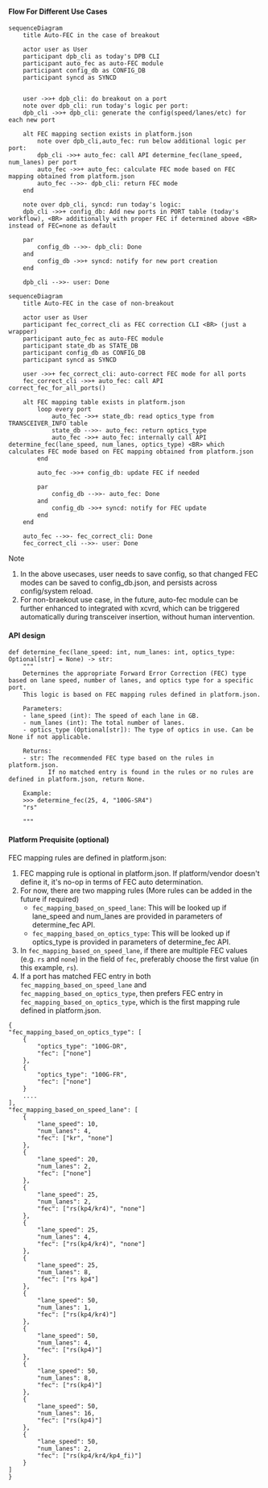 #### Flow For Different Use Cases

```mermaid
sequenceDiagram
    title Auto-FEC in the case of breakout

    actor user as User
    participant dpb_cli as today's DPB CLI
    participant auto_fec as auto-FEC module
    participant config_db as CONFIG_DB
    participant syncd as SYNCD


    user ->>+ dpb_cli: do breakout on a port
    note over dpb_cli: run today's logic per port:
    dpb_cli ->>+ dpb_cli: generate the config(speed/lanes/etc) for each new port

    alt FEC mapping section exists in platform.json
        note over dpb_cli,auto_fec: run below additional logic per port:
        dpb_cli ->>+ auto_fec: call API determine_fec(lane_speed, num_lanes) per port
        auto_fec ->>+ auto_fec: calculate FEC mode based on FEC mapping obtained from platform.json
        auto_fec -->>- dpb_cli: return FEC mode
    end

    note over dpb_cli, syncd: run today's logic:
    dpb_cli ->>+ config_db: Add new ports in PORT table (today's workflow), <BR> additionally with proper FEC if determined above <BR> instead of FEC=none as default

    par
        config_db -->>- dpb_cli: Done
    and
        config_db ->>+ syncd: notify for new port creation
    end

    dpb_cli -->>- user: Done
```

```mermaid
sequenceDiagram
    title Auto-FEC in the case of non-breakout

    actor user as User
    participant fec_correct_cli as FEC correction CLI <BR> (just a wrapper)
    participant auto_fec as auto-FEC module
    participant state_db as STATE_DB
    participant config_db as CONFIG_DB
    participant syncd as SYNCD

    user ->>+ fec_correct_cli: auto-correct FEC mode for all ports
    fec_correct_cli ->>+ auto_fec: call API correct_fec_for_all_ports()

    alt FEC mapping table exists in platform.json
        loop every port
            auto_fec ->>+ state_db: read optics_type from TRANSCEIVER_INFO table
            state_db -->>- auto_fec: return optics_type
            auto_fec ->>+ auto_fec: internally call API determine_fec(lane_speed, num_lanes, optics_type) <BR> which calculates FEC mode based on FEC mapping obtained from platform.json
        end

        auto_fec ->>+ config_db: update FEC if needed

        par
            config_db -->>- auto_fec: Done
        and
            config_db ->>+ syncd: notify for FEC update
        end
    end

    auto_fec -->>- fec_correct_cli: Done
    fec_correct_cli -->>- user: Done

```

> [!NOTE]
> 1. In the above usecases, user needs to save config, so that changed FEC modes can be saved to config_db.json, and persists across config/system reload.
> 2. For non-braekout use case, in the future, auto-fec module can be further enhanced to integrated with xcvrd, which can be triggered automatically during transceiver insertion, without human intervention.

#### API design
```
def determine_fec(lane_speed: int, num_lanes: int, optics_type: Optional[str] = None) -> str:
    """
    Determines the appropriate Forward Error Correction (FEC) type based on lane speed, number of lanes, and optics type for a specific port.
    This logic is based on FEC mapping rules defined in platform.json.

    Parameters:
    - lane_speed (int): The speed of each lane in GB.
    - num_lanes (int): The total number of lanes.
    - optics_type (Optional[str]): The type of optics in use. Can be None if not applicable.

    Returns:
    - str: The recommended FEC type based on the rules in platform.json.
           If no matched entry is found in the rules or no rules are defined in platform.json, return None.

    Example:
    >>> determine_fec(25, 4, "100G-SR4")
    "rs"

    """
```

#### Platform Prequisite (optional)

FEC mapping rules are defined in platform.json:
1. FEC mapping rule is optional in platform.json. If platform/vendor doesn't define it, it's no-op in terms of FEC auto determination.
2. For now, there are two mapping rules (More rules can be added in the future if required)
    - ```fec_mapping_based_on_speed_lane```: This will be looked up if lane_speed and num_lanes are provided in parameters of determine_fec API.
    - ```fec_mapping_based_on_optics_type```: This will be looked up if optics_type is provided in parameters of determine_fec API.
3. In ```fec_mapping_based_on_speed_lane```, if there are multiple FEC values (e.g. ```rs``` and ```none```) in the field of ```fec```, preferably choose the first value (in this example, ```rs```).
4. If a port has matched FEC entry in both ```fec_mapping_based_on_speed_lane``` and ```fec_mapping_based_on_optics_type```, then prefers FEC entry in ```fec_mapping_based_on_optics_type```, which is the first mapping rule defined in platform.json.
```
{
"fec_mapping_based_on_optics_type": [
    {
        "optics_type": "100G-DR",
        "fec": ["none"]
    },
    {
        "optics_type": "100G-FR",
        "fec": ["none"]
    }
    ....
],
"fec_mapping_based_on_speed_lane": [
    {
        "lane_speed": 10,
        "num_lanes": 4,
        "fec": ["kr", "none"]
    },
    {
        "lane_speed": 20,
        "num_lanes": 2,
        "fec": ["none"]
    },
    {
        "lane_speed": 25,
        "num_lanes": 2,
        "fec": ["rs(kp4/kr4)", "none"]
    },
    {
        "lane_speed": 25,
        "num_lanes": 4,
        "fec": ["rs(kp4/kr4)", "none"]
    },
    {
        "lane_speed": 25,
        "num_lanes": 8,
        "fec": ["rs kp4"]
    },
    {
        "lane_speed": 50,
        "num_lanes": 1,
        "fec": ["rs(kp4/kr4)"]
    },
    {
        "lane_speed": 50,
        "num_lanes": 4,
        "fec": ["rs(kp4)"]
    },
    {
        "lane_speed": 50,
        "num_lanes": 8,
        "fec": ["rs(kp4)"]
    },
    {
        "lane_speed": 50,
        "num_lanes": 16,
        "fec": ["rs(kp4)"]
    },
    {
        "lane_speed": 50,
        "num_lanes": 2,
        "fec": ["rs(kp4/kr4/kp4_fi)"]
    }
]
}
```
